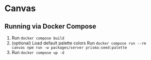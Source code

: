 # Canvas

## Running via Docker Compose

1. Run `docker compose build`
2. (optional) Load default palette colors
   Run `docker compose run --rm canvas npm run -w packages/server prisma:seed:palette`
3. Run `docker compose up -d`
